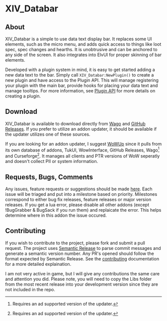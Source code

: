 # XIV_Databar

## About
XIV_Databar is a simple to use data text display bar. It replaces some UI elements, such as the micro menu, and adds quick access to things like loot spec, spec changes and hearths. It is unobtrusive and can be anchored to any side of the screen. It also integrates into ElvUI for proper skinning of bar elements.

Developed with a plugin system in mind, it is easy to get started adding a new data text to the bar. Simply call `XIV_Databar:NewPlugin()` to create a new plugin and have access to the Plugin API. This will manage registering your plugin with the main bar, provide hooks for placing your data text and manage tooltips. For more information, see [Plugin API](docs/pluginDevelopment.md) for more details on creating a plugin.

## Download
XIV_Databar is available to download directly from [Wago](https://addons.wago.io/addons/xiv-databar) and [GitHub Releases](https://github.com/Kozoaku/XIV_Databar/releases). If you prefer to utilize an addon updater, it should be available if the updater utilizes one of these sources.

If you are looking for an addon updater, I suggest [WoWUp](https://wowup.io) since it pulls from its own database of addons, TukUI, WowInterface, GitHub Releases, Wago[^1] and Curseforge[^1]. It manages all clients and PTR versions of WoW seperatly and doesn't collect PII or system information. 

[^1]: Requires an ad supported version of the updater.

## Requests, Bugs, Comments

Any issues, feature requests or suggestions should be made [here](https://github.com/Kozoaku/XIV_Databar/issues). Each issue will be triaged and put into a milestone based on priority. Milestones correspond to either bug fix releases, feature releases or major version releases. If you get a lua error, please disable all other addons (except !BugGrabber & BugSack if you run them) and replaicate the error. This helps determine where in this addon the issue occured.


## Contributing

If you wish to contribute to the project, please fork and submit a pull request. The project uses [Semantic Release](https://semantic-release.gitbook.io/semantic-release/) to parse commit messages and generate a semantic version number. Any PR's opened should follow the format expected by Semantic Release. See the [contributing](docs/contributing.md) documentation for a more detailed explaination.

I am not very active in game, but I will give any contributions the same care and 
attention you did. Please note, you will need to copy the Libs folder from the most 
recent release into your development version since they are not included in the repo.

